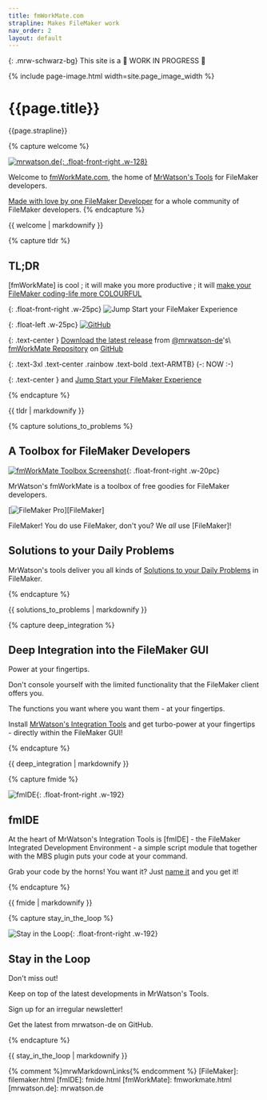 ```yaml
---
title: fmWorkMate.com
strapline: Makes FileMaker work
nav_order: 2
layout: default
---
```

{: .mrw-schwarz-bg}
This site is a 🚧 WORK IN PROGRESS 🚧

{% include page-image.html width=site.page_image_width %}

# {{page.title}}

{{page.strapline}}

{% capture welcome %}

[![mrwatson.de](made-by-mrwatson-de.png){: .float-front-right .w-128}](https://mrwatson.de)

Welcome to [fmWorkMate.com](https://fmWorkMate.com), the home of [MrWatson's Tools](mrwatsons-tools.html) for FileMaker developers.

[Made with love by one FileMaker Developer](made-by-mrwatson-de.html) for a whole community of FileMaker developers.
{% endcapture %}<section class="fullwidth mrw-gold-bg">{{ welcome | markdownify }}</section>

{% capture tldr %}

## TL;DR

[fmWorkMate] is cool ; it will make you more productive ; it will [make your FileMaker coding-life more <span class="rainbow">COLOURFUL</span>](fmsyntaxcolorizer.html)

{: .float-front-right .w-25pc}
![Jump Start your FileMaker Experience](jump-start.png)

{: .float-left .w-25pc}
[![GitHub](/assets/images/github-mark.png)](https://github.com/mrwatson-de/fmWorkMate)

{: .text-center }
[Download the latest release](https://github.com/mrwatson-de/fmWorkMate/releases/latest)
from [@mrwatson-de](https://github.com/mrwatson-de)'s\\
[fmWorkMate Repository](https://github.com/mrwatson-de/fmWorkMate) 
on [GitHub](https://github.com/mrwatson-de/fmWorkMate)

{: .text-3xl .text-center .rainbow .text-bold .text-ARMTB}
 (-: NOW :-)

{: .text-center }
and [Jump Start your FileMaker Experience](jump-start.html)

{% endcapture %}<section class="fullwidth">{{ tldr | markdownify }}</section>

{% capture solutions_to_problems %}

## A Toolbox for FileMaker Developers

[![fmWorkMate Toolbox Screenshot](/assets/images/fmworkmate-toolbox-screenshot.png)](https://github.com/mrwatson-de/fmWorkMate){: .float-front-right .w-20pc}

MrWatson's fmWorkMate is a toolbox of free goodies for FileMaker developers.

[![FileMaker Pro](filemaker-pro.png)][FileMaker]

FileMaker! You do use FileMaker, don't you? We *all* use [FileMaker]!

## Solutions to your Daily Problems

MrWatson's tools deliver you all kinds of [Solutions to your Daily Problems](solutions-to-daily-problems.html) in FileMaker.

{% endcapture %}<section class="fullwidth mrw-green-bg">{{ solutions_to_problems | markdownify }}</section>

{% capture deep_integration %}

## Deep Integration into the FileMaker GUI

Power at your fingertips.

Don't console yourself with the limited functionality that the FileMaker client offers you.

The functions you want where you want them - at your fingertips.

Install [MrWatson's Integration Tools](integration-tools.html) and get turbo-power at your fingertips - directly within the FileMaker GUI!

{% endcapture %}<section class="fullwidth mrw-orange-bg">{{ deep_integration | markdownify }}</section>

{% capture fmide %}

![fmIDE](fmide.png){: .float-front-right .w-192}

## fmIDE

At the heart of MrWatson's Integration Tools is [fmIDE] - the FileMaker Integrated Development Environment - a simple script module that together with the MBS plugin puts your code at your command.

Grab your code by the horns! You want it? Just [name it](fmide-name-that-thing-api.html) and you get it!

{% endcapture %}<section class="fullwidth fmide-bg">{{ fmide | markdownify }}</section>

{% capture stay_in_the_loop %}

![Stay in the Loop](/assets/images/stay-in-the-loop.png){: .float-front-right .w-192}

## Stay in the Loop

Don't miss out!

Keep on top of the latest developments in MrWatson's Tools.

Sign up for an irregular newsletter!

Get the latest from mrwatson-de on GitHub.

{% endcapture %}<section class="fullwidth mrw-schwarz-bg">{{ stay_in_the_loop | markdownify }}</section>

{% comment %}mrwMarkdownLinks{% endcomment %}
[FileMaker]: filemaker.html
[fmIDE]: fmide.html
[fmWorkMate]: fmworkmate.html
[mrwatson.de]: mrwatson.de
